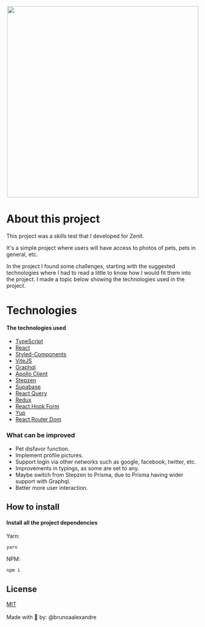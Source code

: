 <p align="center" dir="auto">
 <img width="500" src="https://i.imgur.com/94BWtfT.png" />
 </p>

# About this project

This project was a skills test that I developed for Zenit.

It's a simple project where users will have access to photos of pets, pets in general, etc.

In the project I found some challenges, starting with the suggested technologies where I had to read a little to know how I would fit them into the project. I made a topic below showing the technologies used in the project.

# Technologies

#### The technologies used

- <a href="https://www.typescriptlang.org">TypeScript</a>
- <a href="https://pt-br.reactjs.org/">React</a>
- <a href="https://github.com/styled-components/styled-components">Styled-Components</a>
- <a href="https://github.com/vitejs/vite">ViteJS</a>
- <a href="https://graphql.org/">Graphql</a>
- <a href="https://www.apollographql.com/docs/react/">Apollo Client</a>
- <a href="https://stepzen.com/">Stepzen</a>
- <a href="https://supabase.com/">Supabase</a>
- <a href="https://tanstack.com/query/v3/">React Query</a>
- <a href="https://redux.js.org/">Redux</a>
- <a href="https://react-hook-form.com/">React Hook Form</a>
- <a href="https://github.com/jquense/yup">Yup</a>
- <a href="https://reactrouter.com/en/main">React Router Dom</a>

### What can be improved

- Pet disfavor function.
- Implement profile pictures.
- Support login via other networks such as google, facebook, twitter, etc.
- Improvements in typings, as some are set to any.
- Maybe switch from Stepzen to Prisma, due to Prisma having wider support with Graphql.
- Better more user interaction.

## How to install

#### Install all the project dependencies

Yarn:

```html
yarn
```

NPM:

```html
npm i
```

## License

[MIT](https://choosealicense.com/licenses/mit/)
<br />
<br />
Made with 💖 by: @brunoaalexandre
